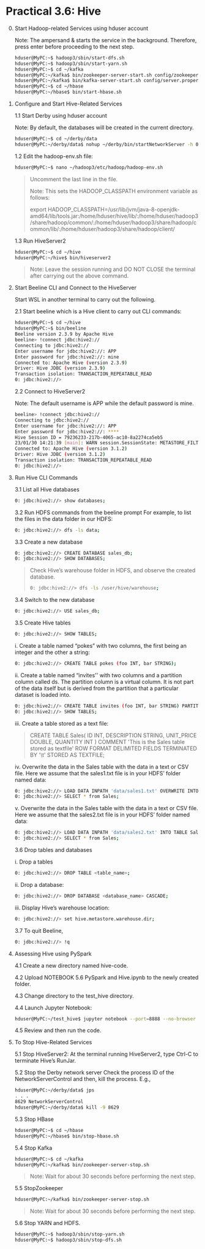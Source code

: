 # Practical 3.6: Hive

0. Start Hadoop-related Services using hduser account

   Note: The ampersand & starts the service in the background. Therefore, press enter before proceeding to the next step.

   ~~~bash
   hduser@MyPC:~$ hadoop3/sbin/start-dfs.sh 
   hduser@MyPC:~$ hadoop3/sbin/start-yarn.sh
   hduser@MyPC:~$ cd ~/kafka
   hduser@MyPC:~/kafka$ bin/zookeeper-server-start.sh config/zookeeper.properties &
   hduser@MyPC:~/kafka$ bin/kafka-server-start.sh config/server.properties &
   hduser@MyPC:~$ cd ~/hbase
   hduser@MyPC:~/hbase$ bin/start-hbase.sh
   ~~~

1. Configure and Start Hive-Related Services

   1.1 Start Derby using hduser account

     Note: By default, the databases will be created in the current directory.
     ~~~bash
     hduser@MyPC:~$ cd ~/derby/data
     hduser@MyPC:~/derby/data$ nohup ~/derby/bin/startNetworkServer -h 0.0.0.0 &
     ~~~

   1.2 Edit the hadoop-env.sh file:
    ~~~bash
    hduser@MyPC:~$ nano ~/hadoop3/etc/hadoop/hadoop-env.sh
    ~~~
    > Uncomment the last line in the file.
    > 
    > Note: This sets the HADOOP_CLASSPATH environment variable as follows:
    > 
    > export HADOOP_CLASSPATH=/usr/lib/jvm/java-8-openjdk-amd64/lib/tools.jar:/home/hduser/hive/lib/:/home/hduser/hadoop3/share/hadoop/common/:/home/hduser/hadoop3/share/hadoop/common/lib/:/home/hduser/hadoop3/share/hadoop/client/

   1.3 Run HiveServer2
    ~~~bash
    hduser@MyPC:~$ cd ~/hive
    hduser@MyPC:~/hive$ bin/hiveserver2
    ~~~
    > Note:	Leave the session running and DO NOT CLOSE the terminal after carrying out the above command.



2. Start Beeline CLI and Connect to the HiveServer

   Start WSL in another terminal to carry out the following.

   2.1 Start beeline which is a Hive client to carry out CLI commands:
   ~~~bash
   hduser@MyPC:~$ cd ~/hive
   hduser@MyPC:~$ bin/beeline
   Beeline version 2.3.9 by Apache Hive
   beeline> !connect jdbc:hive2://
   Connecting to jdbc:hive2://
   Enter username for jdbc:hive2://: APP
   Enter password for jdbc:hive2://: mine
   Connected to: Apache Hive (version 2.3.9)
   Driver: Hive JDBC (version 2.3.9)
   Transaction isolation: TRANSACTION_REPEATABLE_READ
   0: jdbc:hive2://>
   ~~~

   2.2 Connect to HiveServer2

   Note: The default username is APP while the default password is mine.
   ~~~bash
   beeline> !connect jdbc:hive2://
   Connecting to jdbc:hive2://
   Enter username for jdbc:hive2://: APP
   Enter password for jdbc:hive2://: ****
   Hive Session ID = 79236233-217b-4065-ac10-8a2274ca5eb5
   23/01/30 14:21:39 [main]: WARN session.SessionState: METASTORE_FILTER_HOOK will be ignored, since hive.security.authorization.manager is set to instance of HiveAuthorizerFactory.
   Connected to: Apache Hive (version 3.1.2)
   Driver: Hive JDBC (version 3.1.2)
   Transaction isolation: TRANSACTION_REPEATABLE_READ
   0: jdbc:hive2://>
   ~~~



3. Run Hive CLI Commands

   3.1 List all Hive databases
   ~~~bash
   0: jdbc:hive2://> show databases;
   ~~~

   3.2 Run HDFS commands from the beeline prompt
      For example, to list the files in the data folder in our HDFS:
      ~~~bash
      0: jdbc:hive2://> dfs -ls data;
      ~~~

   3.3 Create a new database
      ~~~bash
      0: jdbc:hive2://> CREATE DATABASE sales_db;
      0: jdbc:hive2://> SHOW DATABASES;
      ~~~
      > Check Hive’s warehouse folder in HDFS, and observe the created database.
      > ~~~bash
      > 0: jdbc:hive2://> dfs -ls /user/hive/warehouse;
      > ~~~

    3.4 Switch to the new database
      ~~~bash
      0: jdbc:hive2://> USE sales_db;
      ~~~

    3.5 Create Hive tables
      ~~~bash
      0: jdbc:hive2://> SHOW TABLES;
      ~~~

      i. Create a table named “pokes” with two columns, the first being an integer and the other a string:
      ~~~bash
      0: jdbc:hive2://> CREATE TABLE pokes (foo INT, bar STRING);
      ~~~
      
      ii. Create a table named “invites'' with two columns and a partition column called ds. The partition column is a virtual column. It is not part of the data itself but is derived from the partition that a particular dataset is loaded into.
      ~~~bash
      0: jdbc:hive2://> CREATE TABLE invites (foo INT, bar STRING) PARTITIONED BY (ds STRING);
      0: jdbc:hive2://> SHOW TABLES;
      ~~~

      iii. Create a table stored as a text file:
      > CREATE TABLE Sales(
      > ID INT,
      > DESCRIPTION STRING,
      > UNIT_PRICE DOUBLE,
      > QUANTITY INT
      > )
      > COMMENT 'This is the Sales table stored as textfile'
      > ROW FORMAT DELIMITED
      > FIELDS TERMINATED BY '\t'
      > STORED AS TEXTFILE;

      iv. Overwrite the data in the Sales table with the data in a text or CSV file. Here we assume that the sales1.txt file is in your HDFS’ folder named data:
      ~~~bash
      0: jdbc:hive2://> LOAD DATA INPATH 'data/sales1.txt' OVERWRITE INTO TABLE Sales;
      0: jdbc:hive2://> SELECT * from Sales;
      ~~~

      v. Overwrite the data in the Sales table with the data in a text or CSV file. Here we assume that the sales2.txt file is in your HDFS’ folder named data:
      ~~~bash
      0: jdbc:hive2://> LOAD DATA INPATH 'data/sales2.txt' INTO TABLE Sales;
      0: jdbc:hive2://> SELECT * from Sales;
      ~~~

    3.6 Drop tables and databases

    i. Drop a tables
      ~~~bash
      0: jdbc:hive2://> DROP TABLE <table_name>;
      ~~~

      ii. Drop a database:
      ~~~bash
      0: jdbc:hive2://> DROP DATABASE <database_name> CASCADE;
      ~~~

      iii. Display Hive’s warehouse location:
      ~~~bash
      0: jdbc:hive2://> set hive.metastore.warehouse.dir;
      ~~~

    3.7 To quit Beeline,
      ~~~bash
      0: jdbc:hive2://> !q
      ~~~



4. Assessing Hive using PySpark

   4.1 Create a new directory named hive-code.

   4.2 Upload NOTEBOOK 5.6 PySpark and Hive.ipynb to the newly created folder.

   4.3 Change directory to the test_hive directory.

   4.4 Launch Jupyter Notebook:
      ~~~bash
      hduser@MyPC:~/test_hive$ jupyter notebook --port=8888 --no-browser
      ~~~

   4.5 Review and then run the code.


5. To Stop Hive-Related Services

   5.1 Stop HiveServer2:
     At the terminal running HiveServer2, type Ctrl-C to terminate Hive’s RunJar.

   5.2 Stop the Derby network server 
     Check the process ID of the NetworkServerControl and then, kill the process. E.g., 
     ~~~bash
     hduser@MyPC:~/derby/data$ jps                           
     . . .                                                                         
     8629 NetworkServerControl                               
     hduser@MyPC:~/derby/data$ kill -9 8629 
     ~~~

   5.3 Stop HBase
     ~~~bash
     hduser@MyPC:~$ cd ~/hbase
     hduser@MyPC:~/hbase$ bin/stop-hbase.sh
     ~~~
     
   5.4 Stop Kafka
     ~~~bash
     hduser@MyPC:~$ cd ~/kafka
     hduser@MyPC:~/kafka$ bin/zookeeper-server-stop.sh
     ~~~
     > Note: Wait for about 30 seconds before performing the next step.

    5.5 StopZookeeper
     ~~~bash
     hduser@MyPC:~/kafka$ bin/zookeeper-server-stop.sh
     ~~~
     > Note: Wait for about 30 seconds before performing the next step.

    5.6 Stop YARN and HDFS.
     ~~~bash
     hduser@MyPC:~$ hadoop3/sbin/stop-yarn.sh
     hduser@MyPC:~$ hadoop3/sbin/stop-dfs.sh
     ~~~




